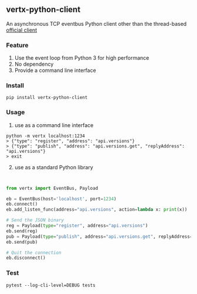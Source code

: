 vertx-python-client
---

An asynchronous TCP eventbus Python client other than the thread-based [official client](https://github.com/vert-x3/vertx-eventbus-bridge-clients/tree/master/python)


### Feature

1. Use the event loop from Python 3 for high performance 
2. No dependency
3. Provide a command line interface


### Install 


```
pip install vertx-python-client
```

### Usage 

1. use as a command line interface

```
python -m vertx localhost:1234
> {"type": "register", "address": "api.versions"}
> {"type": "publish", "address": "api.versions.get", "replyAddress": "api.versions"}
> exit

```

2. use as a standard Python library

```python


from vertx import EventBus, Payload

eb = EventBus(host='localhost', port=1234)
eb.connect()
eb.add_listen_func(address="api.versions", action=lambda x: print(x))

# Send the JSON binary
reg = Payload(type="register", address="api.versions")
eb.send(reg)
pub = Payload(type="publish", address="api.versions.get", replyAddress="api.versions")
eb.send(pub)

# Quit the connection
eb.disconnect()
```




### Test

``` 
pytest --log-cli-level=DEBUG tests
```
